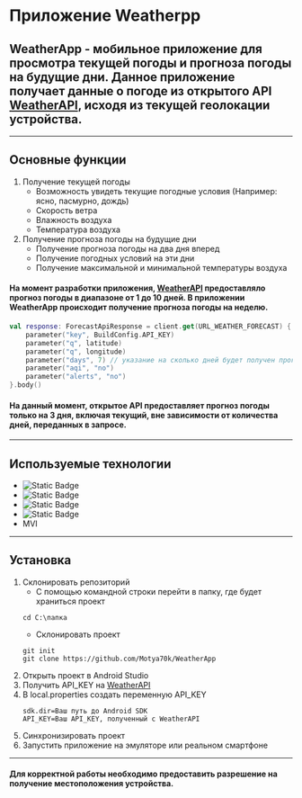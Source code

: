 # Приложение Weatherpp
## WeatherApp - мобильное приложение для просмотра текущей погоды и прогноза погоды на будущие дни. Данное приложение получает данные о погоде из открытого API [WeatherAPI](https://www.weatherapi.com/), исходя из текущей геолокации устройства.
___
## Основные функции
1. Получение текущей погоды
   + Возможность увидеть текущие погодные условия (Например: ясно, пасмурно, дождь)
   + Скорость ветра
   + Влажность воздуха
   + Температура воздуха
2. Получение прогноза погоды на будущие дни
   + Получение прогноза погоды на два дня вперед
   + Получение погодных условий на эти дни
   + Получение максимальной и минимальной температуры воздуха
#### На момент разработки приложения, [WeatherAPI](https://www.weatherapi.com/) предоставляло прогноз погоды в диапазоне от 1 до 10 дней. В приложении WeatherApp происходит получение прогноза погоды на неделю.
```kotlin
val response: ForecastApiResponse = client.get(URL_WEATHER_FORECAST) {
    parameter("key", BuildConfig.API_KEY)
    parameter("q", latitude)
    parameter("q", longitude)
    parameter("days", 7) // указание на сколько дней будет получен прогноз
    parameter("aqi", "no")
    parameter("alerts", "no")
}.body()
```
#### На данный момент, открытое API предоставляет прогноз погоды только на 3 дня, включая текущий, вне зависимости от количества дней, переданных в запросе.
___
## Используемые технологии
+ ![Static Badge](https://img.shields.io/badge/Kotlin-0095D5?style=for-the-badge&logo=kotlin&color=white)
+ ![Static Badge](https://img.shields.io/badge/-Ktor-087CFA?style=for-the-badge&logo=Ktor&logoColor=white)
+ ![Static Badge](https://img.shields.io/badge/kotlinx%20serialization-7F52FF?style=for-the-badge&logoColor=white)
+ ![Static Badge](https://img.shields.io/badge/-Jetpack%20Compose-4285F4?style=for-the-badge&logo=jetpackcompose&logoColor=white)
+ MVI
___
## Установка
1. Склонировать репозиторий
    + С помощью командной строки перейти в папку, где будет храниться проект
   ```
   cd C:\папка
   ```
   + Склонировать проект
   ```
   git init
   git clone https://github.com/Motya70k/WeatherApp
   ```
2. Открыть проект в Android Studio
3. Получить API_KEY на [WeatherAPI](https://www.weatherapi.com/)
4. В local.properties создать переменную API_KEY
   ```
   sdk.dir=Ваш путь до Android SDK
   API_KEY=Ваш API_KEY, полученный с WeatherAPI
   ```
5. Синхронизировать проект
6. Запустить приложение на эмуляторе или реальном смартфоне
___
#### Для корректной работы необходимо предоставить разрешение на получение местоположения устройства.
